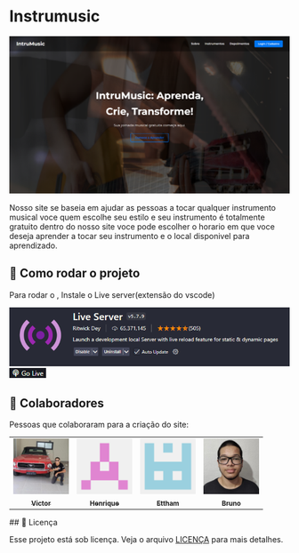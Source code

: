 # Instrumusic


<img src="readme-imgs/img-pag-inicial.png" alt="Imagem da tela inicial do site">

 Nosso site se baseia em ajudar as pessoas a tocar qualquer instrumento musical voce quem escolhe seu estilo e seu instrumento é totalmente gratuito dentro do nosso site voce pode escolher o horario em que voce deseja aprender a tocar seu instrumento e o local disponivel para aprendizado. 



## 🚀 Como rodar o projeto <Instrumusic>

Para rodar o <Instrumusic>, Instale o Live server(extensão do vscode)

<img src="readme-imgs/extensao-live-server.png" alt="Extensão do live server "> <img src="readme-imgs/botao-live-server.png" alt="botão do live server"> 
## 🤝 Colaboradores

Pessoas que colaboraram para a criação do site:

<table>
  <tr>
    <td align="center">
      <a href="https://github.com/07victorsz" title="Link do github do Victor">
        <img src="readme-imgs/foto-victor.jpg" width="100px;" alt="Foto do Victor de Souza no GitHub"/><br>
        <sub>
          <b>Victor</b>
        </sub>
      </a>
    </td>
    <td align="center">
      <a href="https://github.com/henriquevieiraneto" title="Link do github do Henrique">
        <img src="readme-imgs/foto-henrique.png" width="100px;" alt="Foto do Henrique no GitHub"/><br>
        <sub>
          <b>Henrique</b>
        </sub>
      </a>
    </td>
    <td align="center">
      <a href="https://github.com/07victorsz" title="Link do github do Victor">
        <img src="readme-imgs/foto-ettham.png" width="100px;" alt="Foto do Ettham no GitHub"/><br>
        <sub>
          <b>Ettham</b>
        </sub>
      </a>
    </td>
    <td align="center">
      <a href="https://github.com/Carati32" title="Link do github do Bruno">
        <img src="readme-imgs/foto-bruno.jpg" width="100px;" alt="Foto do Bruno no GitHub"/><br>
        <sub>
          <b>Bruno</b>
        </sub>
      </a>
    </td>
  </tr>
</table>
## 📝 Licença

Esse projeto está sob licença. Veja o arquivo [LICENÇA](LICENSE.md) para mais detalhes.
   